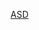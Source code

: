 <!--
README.md (Even though it's HTML) by @BLOCKSREY
読めますか？これは日本語です。
-->

<a href="tel:+819094141337">ASD</a>
